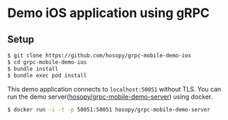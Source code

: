 # Demo iOS application using gRPC

## Setup

```sh
$ git clone https://github.com/hosopy/grpc-mobile-demo-ios
$ cd grpc-mobile-demo-ios
$ bundle install
$ bundle exec pod install
```

This demo application connects to `localhost:50051` without TLS.
You can run the demo server([hosopy/grpc-mobile-demo-server](https://github.com/hosopy/grpc-mobile-demo-server)) using docker.

```sh
$ docker run -i -t -p 50051:50051 hosopy/grpc-mobile-demo-server
```

